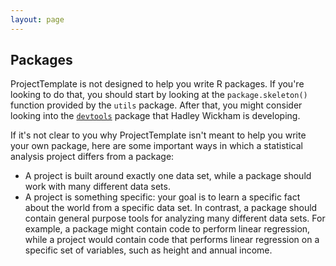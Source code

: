```yaml
---
layout: page
---
```

## Packages
ProjectTemplate is not designed to help you write R packages. If you're
looking to do that, you should start by looking at the `package.skeleton()`
function provided by the `utils` package. After that, you might consider
looking into the [`devtools`](https://github.com/hadley/devtools) package that Hadley Wickham is developing.

If it's not clear to you why ProjectTemplate isn't meant to help you write
your own package, here are some important ways in which a statistical analysis
project differs from a package:

* A project is built around exactly one data set, while a package should work with many different data sets.
* A project is something specific: your goal is to learn a specific fact about the world from a specific data set. In contrast, a package should contain general purpose tools for analyzing many different data sets. For example, a package might contain code to perform linear regression, while a project would contain code that performs linear regression on a specific set of variables, such as height and annual income.
